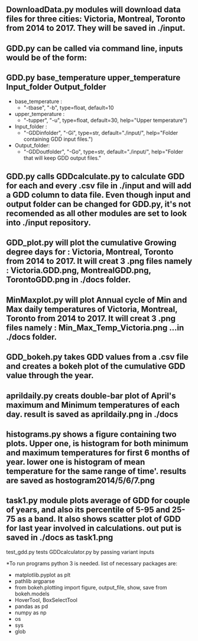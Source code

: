 ## DownloadData.py modules will download data files for three cities: Victoria, Montreal, Toronto from 2014 to 2017. They will be saved in ./input.
## GDD.py can be called via command line, inputs would be of the form:
## GDD.py base_temperature upper_temperature Input_folder Output_folder
* base_temperature :
  - "-tbase", "-b", type=float, default=10
* upper_temperature :
  - "-tupper", "-u", type=float, default=30, help="Upper temperature")
* Input_folder :
  - "-GDDinfolder", "-Gi", type=str, default="./input/", help="Folder containing GDD input files.")
* Output_folder:
  - "-GDDoutfolder", "-Go", type=str, default="./input/", help="Folder that will keep GDD output files."
## GDD.py calls GDDcalculate.py to calculate GDD for each and every .csv file in ./input and will add a GDD column to data file. Even though input and output folder can be changed for GDD.py, it's not recomended as all other modules are set to look into ./input repository.
## GDD_plot.py will plot the cumulative Growing degree days for : Victoria, Montreal, Toronto from 2014 to 2017. It will creat 3 .png files namely : Victoria.GDD.png, MontrealGDD.png, TorontoGDD.png in ./docs folder.
## MinMaxplot.py will plot Annual cycle of Min and Max daily temperatures of Victoria, Montreal, Toronto from 2014 to 2017. It will creat 3 .png files namely : Min_Max_Temp_Victoria.png ...in ./docs folder.
## GDD_bokeh.py  takes GDD values from a .csv file and creates a bokeh plot of the cumulative GDD value through the year.
## aprildaily.py creats double-bar plot of April's maximum and Minimum temperatures of each day. result is saved as aprildaily.png in ./docs
## histograms.py shows a figure containing two plots. Upper one, is histogram for both minimum and maximum temperatures for first 6 months of year. lower one is histogram of mean temperature for the same range of time'. results are saved as hostogram2014/5/6/7.png
## task1.py module plots average of GDD for couple of years, and also its percentile of 5-95 and 25-75 as a band. It also shows scatter plot of GDD for last year involved in calculations. out put is saved in ./docs as task1.png
test_gdd.py tests GDDcalculator.py by passing variant inputs

*To run programs python 3 is needed. list of necessary packages are:
- matplotlib.pyplot as plt	
- pathlib	argparse		
- from bokeh.plotting import figure, output_file, show, save	from bokeh.models 
- HoverTool, BoxSelectTool		 
- pandas as pd	
- numpy as np	
- os	
- sys	
- glob
